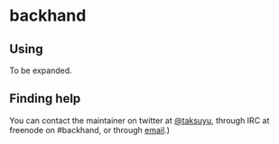 # backhand

## Using

To be expanded.

## Finding help

You can contact the maintainer on twitter at [@taksuyu][maintainer-twitter],
through IRC at freenode on #backhand, or through [email][maintainer-email].)

[maintainer-email]: mailto:michael@quiet.space
[maintainer-twitter]: https://twitter.com/taksuyu
